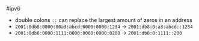 #ipv6
- double colons `::` can replace the largest amount of zeros in an address
- `2001:0db8:0000:00a3:abcd:0000:0000:1234` -> `2001:db8:0:a3:abcd::1234`
- `2001:0db8:0000:1111:0000:0000:0000:0200` -> `2001:db8:0:1111::200`